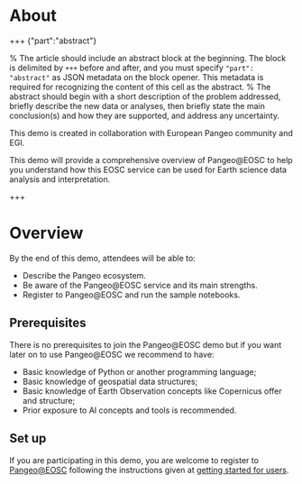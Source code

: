 # About  

+++ {"part":"abstract"}

% The article should include an abstract block at the beginning. The block is delimited by `+++` before and after, and you must specify `"part": "abstract"` as JSON metadata on the block opener. This metadata is required for recognizing the content of this cell as the abstract.
% The abstract should begin with a short description of the problem addressed, briefly describe the new data or analyses, then briefly state the main conclusion(s) and how they are supported, and address any uncertainty.

This demo is created in collaboration with European Pangeo community and EGI.

This demo will provide a comprehensive overview of Pangeo@EOSC to help you understand how this EOSC service can be used for Earth science data analysis and interpretation.

+++


# Overview 

By the end of this demo, attendees will be able to:

- Describe the Pangeo ecosystem.
- Be aware of the Pangeo@EOSC service and its main strengths.
- Register to Pangeo@EOSC and run the sample notebooks.


## Prerequisites

There is no prerequisites to join the Pangeo@EOSC demo but if you want later on to use Pangeo@EOSC we recommend to have:
- Basic knowledge of Python or another programming language;
- Basic knowledge of geospatial data structures;
- Basic knowledge of Earth Observation concepts like Copernicus offer and structure;
- Prior exposure to AI concepts and tools is recommended.

## Set up

If you are participating in this demo, you are welcome to register to [Pangeo@EOSC](https://pangeo-data.github.io/pangeo-eosc/) following the instructions given at [getting started for users](https://pangeo-data.github.io/pangeo-eosc/users/users-getting-started.html).

